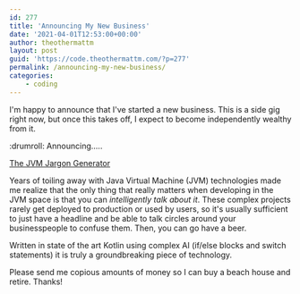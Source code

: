 ```yaml
---
id: 277
title: 'Announcing My New Business'
date: '2021-04-01T12:53:00+00:00'
author: theothermattm
layout: post
guid: 'https://code.theothermattm.com/?p=277'
permalink: /announcing-my-new-business/
categories:
    - coding
---
```


<!-- wp:paragraph -->
<p>I'm happy to announce that I've started a new business.  This is a side gig right now, but once this takes off, I expect to become independently wealthy from it.</p>
<!-- /wp:paragraph -->

<!-- wp:paragraph -->
<p>:drumroll: Announcing.....</p>
<!-- /wp:paragraph -->

<!-- wp:paragraph {"fontSize":"large"} -->
<p class="has-large-font-size"><a href="https://jvm-jargon-generator.herokuapp.com/" target="_blank" rel="noreferrer noopener" title="https://jvm-jargon-generator.herokuapp.com/">The JVM Jargon Generator</a></p>
<!-- /wp:paragraph -->

<!-- wp:paragraph -->
<p>Years of toiling away with Java Virtual Machine (JVM) technologies made me realize that the only thing that really matters when developing in the JVM space is that you can <em>intelligently talk about it</em>.  These complex projects rarely get deployed to production or used by users, so it's usually sufficient to just have a headline and be able to talk circles around your businesspeople to confuse them.  Then, you can go have a beer.</p>
<!-- /wp:paragraph -->

<!-- wp:paragraph -->
<p>Written in state of the art Kotlin using complex AI (if/else blocks and switch statements) it is truly a groundbreaking piece of technology.</p>
<!-- /wp:paragraph -->

<!-- wp:paragraph -->
<p>Please send me copious amounts of money so I can buy a beach house and retire.  Thanks!</p>
<!-- /wp:paragraph -->